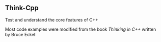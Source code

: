## Think-Cpp
Test and understand the core features of C++

Most code examples were modified from the book _Thinking in C++_ written by Bruce Eckel
